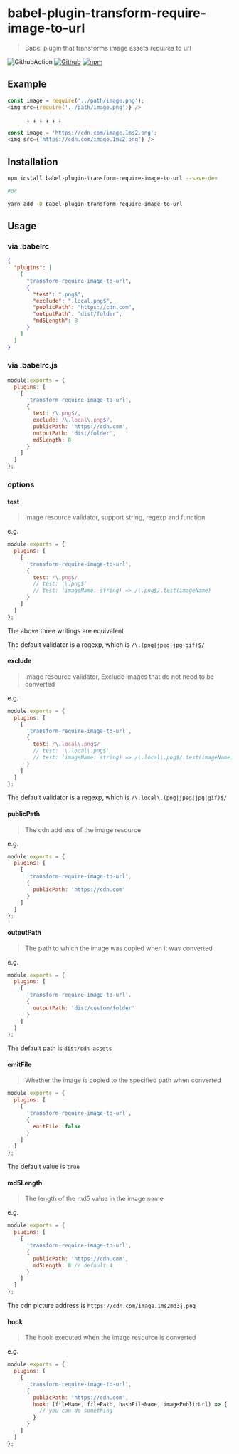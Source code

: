 # babel-plugin-transform-require-image-to-url

> Babel plugin that transforms image assets requires to url

![GithubAction](https://github.com/yyzclyang/babel-plugin-transform-require-image-to-url/workflows/UnitTest/badge.svg)
[![Github](https://img.shields.io/github/license/yyzclyang/babel-plugin-transform-require-image-to-url)](https://github.com/yyzclyang/babel-plugin-transform-require-image-to-url)
[![npm](https://img.shields.io/npm/v/babel-plugin-transform-require-image-to-url.svg)](https://www.npmjs.com/package/babel-plugin-transform-require-image-to-url)

## Example

```javascript
const image = require('../path/image.png');
<img src={require('../path/image.png')} />

      ↓ ↓ ↓ ↓ ↓ ↓

const image = 'https://cdn.com/image.1ms2.png';
<img src={'https://cdn.com/image.1ms2.png'} />
```

## Installation

```bash
npm install babel-plugin-transform-require-image-to-url --save-dev

#or

yarn add -D babel-plugin-transform-require-image-to-url
```

## Usage

### via .babelrc

```json
{
  "plugins": [
    [
      "transform-require-image-to-url",
      {
        "test": ".png$",
        "exclude": ".local.png$",
        "publicPath": "https://cdn.com",
        "outputPath": "dist/folder",
        "md5Length": 8
      }
    ]
  ]
}
```

### via .babelrc.js

```javascript
module.exports = {
  plugins: [
    [
      'transform-require-image-to-url',
      {
        test: /\.png$/,
        exclude: /\.local\.png$/,
        publicPath: 'https://cdn.com',
        outputPath: 'dist/folder',
        md5Length: 8
      }
    ]
  ]
};
```

### options

#### test

> Image resource validator, support string, regexp and function

e.g.

```javascript
module.exports = {
  plugins: [
    [
      'transform-require-image-to-url',
      {
        test: /\.png$/
        // test: '\.png$'
        // test: (imageName: string) => /\.png$/.test(imageName)
      }
    ]
  ]
};
```

The above three writings are equivalent

The default validator is a regexp, which is `/\.(png|jpeg|jpg|gif)$/`

#### exclude

> Image resource validator, Exclude images that do not need to be converted

e.g.

```javascript
module.exports = {
  plugins: [
    [
      'transform-require-image-to-url',
      {
        test: /\.local\.png$/
        // test: '\.local\.png$'
        // test: (imageName: string) => /\.local\.png$/.test(imageName)
      }
    ]
  ]
};
```

The default validator is a regexp, which is `/\.local\.(png|jpeg|jpg|gif)$/`

#### publicPath

> The cdn address of the image resource

e.g.

```javascript
module.exports = {
  plugins: [
    [
      'transform-require-image-to-url',
      {
        publicPath: 'https://cdn.com'
      }
    ]
  ]
};
```

#### outputPath

> The path to which the image was copied when it was converted

e.g.

```javascript
module.exports = {
  plugins: [
    [
      'transform-require-image-to-url',
      {
        outputPath: 'dist/custom/folder'
      }
    ]
  ]
};
```

The default path is `dist/cdn-assets`

#### emitFile

> Whether the image is copied to the specified path when converted

```javascript
module.exports = {
  plugins: [
    [
      'transform-require-image-to-url',
      {
        emitFile: false
      }
    ]
  ]
};
```

The default value is `true`

#### md5Length

> The length of the md5 value in the image name

e.g.

```javascript
module.exports = {
  plugins: [
    [
      'transform-require-image-to-url',
      {
        publicPath: 'https://cdn.com',
        md5Length: 8 // default 4
      }
    ]
  ]
};
```

The cdn picture address is `https://cdn.com/image.1ms2md3j.png`

#### hook

> The hook executed when the image resource is converted

e.g.

```javascript
module.exports = {
  plugins: [
    [
      'transform-require-image-to-url',
      {
        publicPath: 'https://cdn.com',
        hook: (fileName, filePath, hashFileName, imagePublicUrl) => {
          // you can do something
        }
      }
    ]
  ]
};
```
